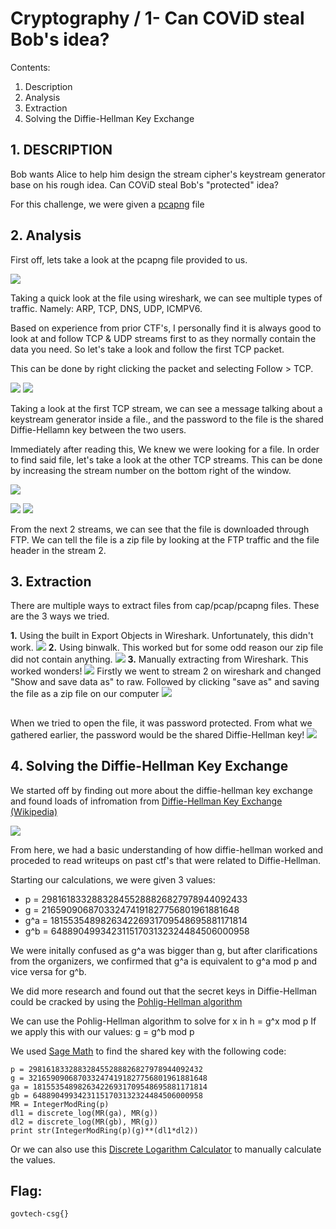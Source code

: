 # Cryptography / 1- Can COViD steal Bob's idea?

Contents:
 1. Description
 2. Analysis
 3. Extraction
 4. Solving the Diffie-Hellman Key Exchange

## 1.  DESCRIPTION

Bob wants Alice to help him design the stream cipher's keystream generator base on his rough idea. Can COViD steal Bob's "protected" idea?

For this challenge, we were given a [pcapng](https://github.com/lightcoxa/STF-Writeups/blob/main/Cryptography/Cryptography%20-%201%20Can%20COViD%20steal%20Bob%27s%20idea/crypto-challenge-1.pcapng) file

## 2. Analysis
First off, lets take a look at the pcapng file provided to us.

![ ](https://github.com/lightcoxa/STF-Writeups/blob/main/Cryptography/Cryptography%20-%201%20Can%20COViD%20steal%20Bob's%20idea/Resources/pcapimg1.JPG)

Taking a quick look at the file using wireshark, we can see multiple types of traffic. Namely: ARP, TCP, DNS, UDP, ICMPV6.

Based on experience from prior CTF's, I personally find it is always good to look at and follow TCP & UDP streams first to as they normally contain the data you need. So let's take a look and follow the first TCP packet.

This can be done by right clicking the packet and selecting Follow > TCP.

![ ](https://github.com/lightcoxa/STF-Writeups/blob/main/Cryptography/Cryptography%20-%201%20Can%20COViD%20steal%20Bob's%20idea/Resources/pcapimg2.jpg)
![ ](https://github.com/lightcoxa/STF-Writeups/blob/main/Cryptography/Cryptography%20-%201%20Can%20COViD%20steal%20Bob's%20idea/Resources/pcapimg3.jpg)

Taking a look at the first TCP stream, we can see a message talking about a keystream generator inside a file., and the password to the file is the shared Diffie-Hellamn key between the two users. 

Immediately after reading this, We knew we were looking for a file. In order to find said file, let's take a look at the other TCP streams.
This can be done by increasing the stream number on the bottom right of the window.

![ ](https://github.com/lightcoxa/STF-Writeups/blob/main/Cryptography/Cryptography%20-%201%20Can%20COViD%20steal%20Bob's%20idea/Resources/pcapimg4.jpg)


![ ](https://github.com/lightcoxa/STF-Writeups/blob/main/Cryptography/Cryptography%20-%201%20Can%20COViD%20steal%20Bob's%20idea/Resources/pcapimg5.jpg)
![ ](https://github.com/lightcoxa/STF-Writeups/blob/main/Cryptography/Cryptography%20-%201%20Can%20COViD%20steal%20Bob's%20idea/Resources/pcapimg6.jpg)

From the next 2 streams, we can see that the file is downloaded through FTP. 
We can tell the file is a zip file by looking at the FTP traffic and the file header in the stream 2.

## 3. Extraction

There are multiple ways to extract files from cap/pcap/pcapng files. These are the 3 ways we tried.

**1.** Using the built in Export Objects in Wireshark. Unfortunately, this didn't work.
![ ](https://github.com/lightcoxa/STF-Writeups/blob/main/Cryptography/Cryptography%20-%201%20Can%20COViD%20steal%20Bob's%20idea/Resources/pcapimg7.jpg)
**2.** Using binwalk. This worked but for some odd reason our zip file did not contain anything.
![ ](https://github.com/lightcoxa/STF-Writeups/blob/main/Cryptography/Cryptography%20-%201%20Can%20COViD%20steal%20Bob's%20idea/Resources/extractimg1.jpg)
**3.** Manually extracting from Wireshark. This worked wonders!
![ ](https://github.com/lightcoxa/STF-Writeups/blob/main/Cryptography/Cryptography%20-%201%20Can%20COViD%20steal%20Bob's%20idea/Resources/extractimg2.jpg?)
Firstly we went to stream 2 on wireshark and changed "Show and save data as" to raw. Followed by clicking "save as" and saving the file as a zip file on our computer
![ ](https://github.com/lightcoxa/STF-Writeups/blob/main/Cryptography/Cryptography%20-%201%20Can%20COViD%20steal%20Bob's%20idea/Resources/extractimg3.jpg)

## 
When we tried to open the file, it was password protected. From what we gathered earlier, the password would be the shared Diffie-Hellman key!
![ ](https://github.com/lightcoxa/STF-Writeups/blob/main/Cryptography/Cryptography%20-%201%20Can%20COViD%20steal%20Bob's%20idea/Resources//extractimg4.jpg)

## 4. Solving the Diffie-Hellman Key Exchange
We started off by finding out more about the diffie-hellman key exchange and found loads of infromation from [Diffie-Hellman Key Exchange (Wikipedia)](https://en.wikipedia.org/wiki/Diffie%E2%80%93Hellman_key_exchange#:~:text=The%20Diffie%E2%80%93Hellman%20key%20exchange%20method%20allows%20two%20parties%20that,using%20a%20symmetric%20key%20cipher.)

![ ](https://github.com/lightcoxa/STF-Writeups/blob/main/Cryptography/Cryptography%20-%201%20Can%20COViD%20steal%20Bob's%20idea/Resources//wikipost.JPG?raw=true)

From here, we had a basic understanding of how diffie-hellman worked and proceded to read writeups on past ctf's that were related to Diffie-Hellman.

Starting our calculations, we were given 3 values:

 - p = 298161833288328455288826827978944092433
 - g = 216590906870332474191827756801961881648
 - g^a = 181553548982634226931709548695881171814
 - g^b = 64889049934231151703132324484506000958

We were initally confused as g^a was bigger than g, but after clarifications from the organizers, we confirmed that g^a is equivalent to g^a mod p and vice versa for g^b.

We did more research and found out that the secret keys in Diffie-Hellman could be cracked by using the [Pohlig-Hellman algorithm](https://en.wikipedia.org/wiki/Pohlig%E2%80%93Hellman_algorithm)

We can use the Pohlig-Hellman algorithm to solve for x in h = g^x mod p
If we apply this with our values:
g = g^b mod p

We used [Sage Math](https://www.sagemath.org/) to find the shared key with the following code:

    p = 298161833288328455288826827978944092432
    g = 3216590906870332474191827756801961881648
    ga = 181553548982634226931709548695881171814
    gb = 64889049934231151703132324484506000958
    MR = IntegerModRing(p)
    dl1 = discrete_log(MR(ga), MR(g))
    dl2 = discrete_log(MR(gb), MR(g))
    print str(IntegerModRing(p)(g)**(dl1*dl2))


Or we can also use this [Discrete Logarithm Calculator](https://www.alpertron.com.ar/DILOG.HTM) to manually calculate the values.

## Flag:

    govtech-csg{}

